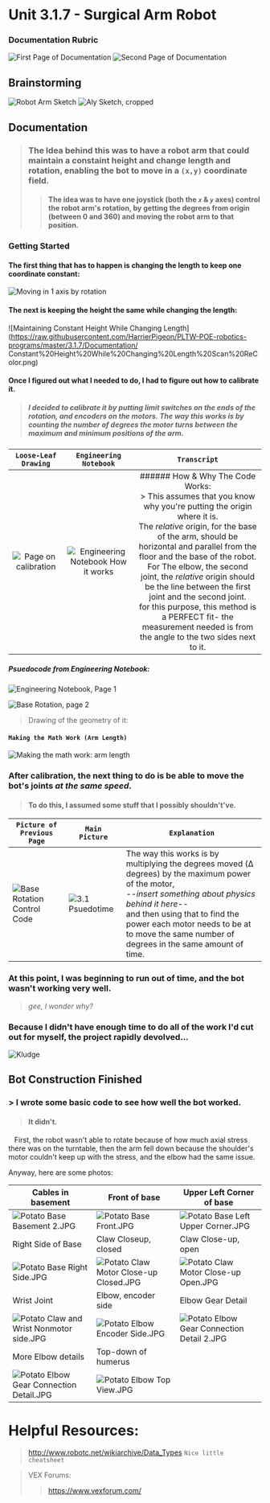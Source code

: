 # Unit 3.1.7 - Surgical Arm Robot

### Documentation Rubric
![First Page of Documentation](https://raw.githubusercontent.com/HarrierPigeon/PLTW-POE-robotics-programs/master/3.1.7/Documentation/Documentation%20Requirements.png)
![Second Page of Documentation](https://raw.githubusercontent.com/HarrierPigeon/PLTW-POE-robotics-programs/master/3.1.7/Documentation/Project%20Requirements%20-%20Cropped.png)

## Brainstorming
![Robot Arm Sketch](https://raw.githubusercontent.com/HarrierPigeon/PLTW-POE-robotics-programs/master/3.1.7/Documentation/Robot%20Arm%20Sketch%20Recolor.png)
![Aly Sketch, cropped](https://raw.githubusercontent.com/HarrierPigeon/PLTW-POE-robotics-programs/master/3.1.7/Documentation/Brainstorming%20-%20Surgical%20Arm%20Recolor.png)


## Documentation


> ### The Idea behind this was to have a robot arm that could maintain a constaint height and change length and rotation, enabling the bot to move in a `(x,y)` coordinate field.
> > #### The idea was to have one joystick (both the *`x`* & *`y`* axes) control the robot arm's rotation, by getting the degrees from origin (between 0 and 360) and moving the robot arm to that position. 

### Getting Started

#### The first thing that has to happen is changing the length to keep one coordinate constant:

![Moving in 1 axis by rotation](https://raw.githubusercontent.com/HarrierPigeon/PLTW-POE-robotics-programs/master/3.1.7/Documentation/Moving%20in%201%20axis%20by%20rotation%20while%20keeping%20the%20other%20constant.png)

#### The next is keeping the height the same while changing the length:
![Maintaining Constant Height While Changing Length](https://raw.githubusercontent.com/HarrierPigeon/PLTW-POE-robotics-programs/master/3.1.7/Documentation/
Constant%20Height%20While%20Changing%20Length%20Scan%20ReColor.png)

#### Once I figured out what I needed to do, I had to figure out how to calibrate it.
> ##### I decided to calibrate it by putting limit switches on the ends of the rotation, and encoders on the motors.  The way this works is by counting the number of degrees the motor turns between the maximum and minimum positions of the arm.



| `Loose-Leaf Drawing` | `Engineering Notebook` | `Transcript` |
| :---: | :---: | :---: |
| ![Page on calibration](https://raw.githubusercontent.com/HarrierPigeon/PLTW-POE-robotics-programs/master/3.1.7/Documentation/Reusable%20Calibration%20Code%20Idea%2C%20Psuedocode%2C%20and%20Structure%20Requirements%20Recolor%20Crop.png) | ![Engineering Notebook How it works](https://raw.githubusercontent.com/HarrierPigeon/PLTW-POE-robotics-programs/master/3.1.7/Documentation/3.1.7%20Arm%20-%20Engineering%20Notebook%20Documentation%20Page%202.jpg) | ###### How & Why The Code Works: <br> > This assumes that you know why you're putting the origin where it is.  <br> The *relative* origin, for the base of the arm, should be horizontal and parallel from the floor and the base of the robot. <br>  For The elbow, the second joint, the *relative* origin should be the line between the first joint and the second joint. <br> for this purpose, this method is a PERFECT fit- the measurement needed is from the angle to the two sides next to it. |


##### Psuedocode from Engineering Notebook:
![Engineering Notebook, Page 1](https://raw.githubusercontent.com/HarrierPigeon/PLTW-POE-robotics-programs/master/3.1.7/Documentation/3.1.7%20Arm%20-%20Engineering%20Notebook%20Documentation%20Page%201.jpg)


![Base Rotation, page 2](https://raw.githubusercontent.com/HarrierPigeon/PLTW-POE-robotics-programs/master/3.1.7/Documentation/Base%20Rotation%20Control%20Code%20Recolor.png)

> Drawing of the geometry of it:
#### `Making the Math Work (Arm Length)`

![Making the math work: arm length](https://raw.githubusercontent.com/HarrierPigeon/PLTW-POE-robotics-programs/master/3.1.7/Documentation/Making%20the%20Math%20Work%20(Arm%20Length)%20-%20Sketch%20Page%20on%20calibration%20Recolor.png)


### After calibration, the next thing to do is be able to move the bot's joints ***at the same speed***.

> #### To do this, I assumed some stuff that I possibly shouldn't've.



| `Picture of Previous Page` | `Main Picture` | `Explanation` |
| --- | --- | --- |
| ![Base Rotation Control Code](https://raw.githubusercontent.com/HarrierPigeon/PLTW-POE-robotics-programs/master/3.1.7/Documentation/Base%20Rotation%20Control%20Code%20Recolor.png) | ![3.1 Psuedotime](https://raw.githubusercontent.com/HarrierPigeon/PLTW-POE-robotics-programs/master/3.1.7/Documentation/Base%20Rotation%20Control%20Code%2C%20Step%203.1%20Psuedocode%20for%20Time%20to%20rotate%20Recolor%20Crop.png) | The way this works is by multiplying the degrees moved (Δ degrees) by the maximum power of the motor, <br> *--insert something about physics behind it here--* <br> and then using that to find the power each motor needs to be at to move the same number of degrees in the same amount of time. |

### At this point, I was beginning to run out of time, and the bot wasn't working very well.
> *gee, I wonder why?*





### Because I didn't have enough time to do all of the work I'd cut out for myself, the project rapidly devolved...
![Kludge](https://raw.githubusercontent.com/HarrierPigeon/PLTW-POE-robotics-programs/master/3.1.7/Documentation/Kludge%20Code-%20What%20this%20turned%20into%20Recolor.png)


## Bot Construction Finished
### > I wrote some basic code to see how well the bot worked.
> ####   It didn't.

    First, the robot wasn't able to rotate because of how much axial stress there was on the turntable, then the arm fell down because the shoulder's motor couldn't keep up with the stress, and the elbow had the same issue.
    
Anyway, here are some photos:

| Cables in basement | Front of base | Upper Left Corner of base |
| --- | --- | --- |
|![Potato Base Basement 2.JPG](https://raw.githubusercontent.com/HarrierPigeon/PLTW-POE-robotics-programs/master/3.1.7/Documentation/Potato/Potato%20Base%20Basement%202.JPG)  |![Potato Base Front.JPG](https://raw.githubusercontent.com/HarrierPigeon/PLTW-POE-robotics-programs/master/3.1.7/Documentation/Potato/Potato%20Base%20Front.JPG) |![Potato Base Left Upper Corner.JPG](https://raw.githubusercontent.com/HarrierPigeon/PLTW-POE-robotics-programs/master/3.1.7/Documentation/Potato/Potato%20Base%20Left%20Upper%20Corner.JPG)|
| Right Side of Base | Claw Closeup, closed | Claw Close-up, open |
|![Potato Base Right Side.JPG](https://raw.githubusercontent.com/HarrierPigeon/PLTW-POE-robotics-programs/master/3.1.7/Documentation/Potato/Potato%20Base%20Right%20Side.JPG) |![Potato Claw Motor Close-up Closed.JPG](https://raw.githubusercontent.com/HarrierPigeon/PLTW-POE-robotics-programs/master/3.1.7/Documentation/Potato/Potato%20Claw%20Motor%20Close-up%20Closed.JPG)|![Potato Claw Motor Close-up Open.JPG](https://raw.githubusercontent.com/HarrierPigeon/PLTW-POE-robotics-programs/master/3.1.7/Documentation/Potato/Potato%20Claw%20Motor%20Close-up%20Open.JPG) |
| Wrist Joint | Elbow, encoder side | Elbow Gear Detail |
|![Potato Claw and Wrist Nonmotor side.JPG](https://raw.githubusercontent.com/HarrierPigeon/PLTW-POE-robotics-programs/master/3.1.7/Documentation/Potato/Potato%20Claw%20and%20Wrist%20Nonmotor%20side.JPG) |![Potato Elbow Encoder Side.JPG](https://raw.githubusercontent.com/HarrierPigeon/PLTW-POE-robotics-programs/master/3.1.7/Documentation/Potato/Potato%20Elbow%20Encoder%20Side.JPG) |![Potato Elbow Gear Connection Detail 2.JPG](https://raw.githubusercontent.com/HarrierPigeon/PLTW-POE-robotics-programs/master/3.1.7/Documentation/Potato/Potato%20Elbow%20Gear%20Connection%20Detail%202.JPG) |
| More Elbow details | Top-down of humerus | 
|![Potato Elbow Gear Connection Detail.JPG](https://raw.githubusercontent.com/HarrierPigeon/PLTW-POE-robotics-programs/master/3.1.7/Documentation/Potato/Potato%20Elbow%20Gear%20Connection%20Detail.JPG) |![Potato Elbow Top View.JPG](https://raw.githubusercontent.com/HarrierPigeon/PLTW-POE-robotics-programs/master/3.1.7/Documentation/Potato/Potato%20Elbow%20Top%20View.JPG)|

# Helpful Resources:
> http://www.robotc.net/wikiarchive/Data_Types `Nice little cheatsheet`

> VEX Forums:
>> https://www.vexforum.com/

